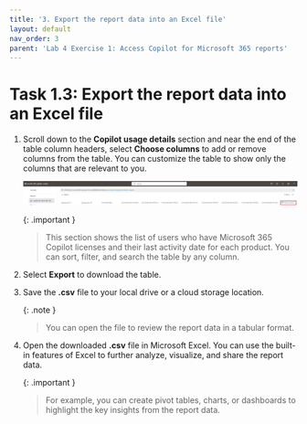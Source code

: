 ```yaml
---
title: '3. Export the report data into an Excel file'
layout: default
nav_order: 3
parent: 'Lab 4 Exercise 1: Access Copilot for Microsoft 365 reports'
---
```


# Task 1.3: Export the report data into an Excel file

1. Scroll down to the **Copilot usage details** section and near the end of the table column headers, select **Choose columns** to add or remove columns from the table. You can customize the table to show only the columns that are relevant to you.

    ![a4.jpg](../media/lab4/a4.jpg)

     {: .important }
    > This section shows the list of users who have Microsoft 365 Copilot licenses and their last activity date for each product. You can sort, filter, and search the table by any column.

1. Select **Export** to download the table.

1. Save the **.csv** file to your local drive or a cloud storage location. 

    {: .note }
    > You can open the file to review the report data in a tabular format.

1. Open the downloaded **.csv** file in Microsoft Excel. You  can use the built-in features of Excel to further analyze, visualize, and share the report data. 

    {: .important }
    > For example, you can create pivot tables, charts, or dashboards to highlight the key insights from the report data.
